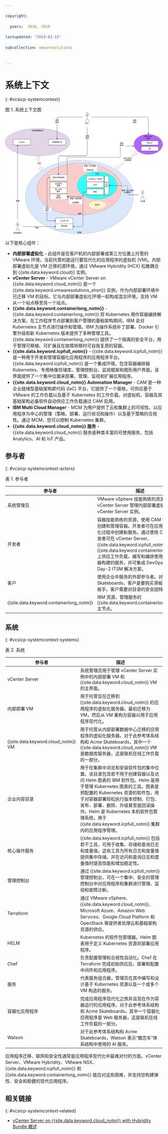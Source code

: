 ```yaml
---

copyright:

  years:  2016, 2019

lastupdated: "2019-02-15"

subcollection: vmwaresolutions


---
```


# 系统上下文
{: #vcsicp-systemcontext}

图 1. 系统上下文图
![系统上下文图 - vCenter Server {{site.data.keyword.icpfull_notm}} CAM](vcsicp-syscontext-vcs-icp-cam.svg)

以下是核心组件：

- **内部部署虚拟化** - 此组件是在客户机的内部部署或第三方位置上托管的 VMware 环境，当前托管的是运行要现代化的应用程序的虚拟机 (VM)。内部部署虚拟化是 VM 迁移的源环境，通过 VMware Hybridity (HCX) 松散耦合到 {{site.data.keyword.cloud}} 实例。
- **vCenter Server** - VMware vCenter Server on {{site.data.keyword.cloud_notm}} 是一个 {{site.data.keyword.vmwaresolutions_short}} 实例，作为内部部署环境中已迁移 VM 的目标。它与内部部署虚拟化环境一起构成混合环境，支持 VM 从一个站点移至另一个站点。
- **{{site.data.keyword.containerlong_notm}}** - {{site.data.keyword.containerlong_notm}} 将 Kubernetes 用作容器编排解决方案。在工作程序节点部署到客户管理的基础架构期间，IBM 会对 Kubernetes 主节点进行操作和管理。IBM 为操作系统补丁部署、Docker 引擎升级和新 Kubernetes 版本提供了多种管理工具。{{site.data.keyword.containerlong_notm}} 提供了一个隔离的安全平台，用于管理可移植、可扩展且在故障转移时可自我复原的容器。
- **{{site.data.keyword.icpfull_notm}}** - {{site.data.keyword.icpfull_notm}} 是一种用于开发和管理容器化应用程序的应用程序平台。{{site.data.keyword.icpfull_notm}} 是一个集成环境，包含容器编排器 Kubernetes、专用映像存储库、管理控制台、监视框架和图形用户界面，该界面提供了一个集中位置来部署、管理、监视和扩展应用程序。
- **{{site.data.keyword.cloud_notm}} Automation Manager** - CAM 是一种企业就绪型基础架构即代码 (IaC) 平台，它提供了一个窗格，可供应基于 VMware 的工作负载以及基于 Kubernetes 的工作负载。对虚拟机、容器及其基础架构必备软件自动供应工作负载通过 CAM 启用。
- **IBM Multi Cloud Manager** - MCM 为用户提供了云和集群上的可视性、以应用程序为中心的管理（策略、部署、运行状况和操作）以及基于策略的合规性。通过 MCM，您可以控制 Kubernetes 集群。
- **{{site.data.keyword.cloud_notm}} 服务** - {{site.data.keyword.cloud_notm}} 服务是种类丰富的可使用服务，包括 Analytics、AI 和 IoT 产品。

## 参与者
{: #vcsicp-systemcontext-actors}

表 1. 参与者

参与者|描述
--|--
系统管理员|VMware vSphere 技能熟练的资源，使用 vCenter Server 管理内部部署虚拟化和 vCenter Server 实例。
开发者|容器技能熟练的资源，使用 CAM 控制台来创建和管理容器。开发者可在应用程序现代化过程中创建新服务。通过使用 CAM，开发者可在 vCenter Server、{{site.data.keyword.icpfull_notm}} 或 {{site.data.keyword.containerlong_notm}} 上供应工作负载，编写和编排使用 VM 和容器构建的服务，并可集成 DevOps 工具链和 Day-2 ITSM 解决方案。
客户|使用企业中服务的外部参与者。对于 Acme Skateboards，客户是要购买滑板产品的滑板手。客户需要对目录的安全因特网访问。
{{site.data.keyword.containerlong_notm}} |IBM 资源，管理服务的 {{site.data.keyword.containerlong_notm}} 主节点。

## 系统
{: #vcsicp-systemcontext-systems}

表 2. 系统

参与者|描述
--|--
vCenter Server|系统管理员用于管理 vCenter Server 实例中的内部部署 VM 和 {{site.data.keyword.cloud_notm}} VM 的主界面。
内部部署 VM|用于托管旨在迁移到 {{site.data.keyword.cloud_notm}} 的应用程序的虚拟化服务器。最初迁移为 VM，然后从 VM 重构为容器以用于应用程序现代化。
{{site.data.keyword.cloud_notm}} VM|用于托管从内部部署数据中心迁移的应用程序的虚拟化服务器。对于此参考体系结构和 Acme Skateboards，其中一个 {{site.data.keyword.cloud_notm}} VM 是数据库服务器，这是联机在线工作负载的一部分。
企业内容目录|用于在集群中浏览和安装软件包的集中位置。该目录包含若干用于创建容器以及访问 Helm 图表的 IBM 软件包。Helm 是用于管理 Kubernetes 图表的工具。图表是预配置的 Kubernetes 资源的软件包，用于对容器部署轻松执行版本控制、打包、发布、部署、删除、升级甚至是回滚操作。Helm 是 Kubernetes 本机软件包管理系统，用于 {{site.data.keyword.icpfull_notm}} 集群内的应用程序管理。
核心操作服务|{{site.data.keyword.icpfull_notm}} 包括若干工具，可用于收集、存储和查询日志和度量值。这些工具为所有日志和度量值提供集中存储，并在访问和查询日志和度量值时提高性能和增加稳定性。
管理控制台|通过 {{site.data.keyword.icpfull_notm}} 管理控制台，可在一个集中、安全的管理控制台中对应用程序和集群进行管理、监视和故障诊断。
Terraform|通过 VMware vSphere、{{site.data.keyword.cloud_notm}}、Microsoft Azure、Amazon Web Services、Google Cloud Platform 和 OpenStack 等提供者处理云和基础架构资源的供应。
HELM|Kubernetes 的软件包管理器。Helm 图表用于定义 Kubernetes 资源并部署应用程序。
Chef|负责配置管理和合规性自动化。Chef 在 Terraform 完成初始供应后，部署和配置中间件和应用程序。
服务|代表服务组合器，管理员在其中编写和设计基于 Kubernetes 资源以及一个或多个 VM 构造的服务。
容器化应用程序|完成应用程序现代化之旅并且现在作为容器运行的应用程序。对于此参考体系结构和 Acme Skateboards，其中一个容器化应用程序是 Web 服务器，这是联机在线工作负载的一部分。
Watson|对于此参考体系结构和 Acme Skateboards，Watson 表示“概念车”体系结构中使用的 AI 服务。

应用程序迁移、联网和安全性通常是应用程序现代化中最难对付的方面。vCenter Server、VMware Hybridity、VMware NSX、{{site.data.keyword.icpfull_notm}} 和 {{site.data.keyword.containerlong_notm}} 能应对这些困难，并支持您构建弹性、安全和稳健的现代应用程序。

## 相关链接
{: #vcsicp-systemcontext-related}

* [vCenter Server on {{site.data.keyword.cloud_notm}} with Hybridity Bundle 概述](/docs/services/vmwaresolutions/archiref/vcs?topic=vmware-solutions-vcs-hybridity-intro)
